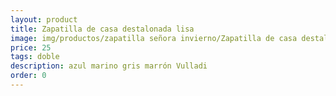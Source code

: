 ```yaml
---
layout: product
title: Zapatilla de casa destalonada lisa
image: img/productos/zapatilla señora invierno/Zapatilla de casa destalonada lisa=25=doble=azul marino gris marrón Vulladi.webp
price: 25
tags: doble
description: azul marino gris marrón Vulladi
order: 0
---
```

